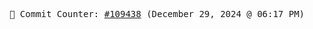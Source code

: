 <p align="center">
    <samp>
        📮 Commit Counter: <a href="https://github.com/Javascript-void0/Javascript-void0/commits/main">#109438</a> (December 29, 2024 @ 06:17 PM)
    </samp>
</p>
